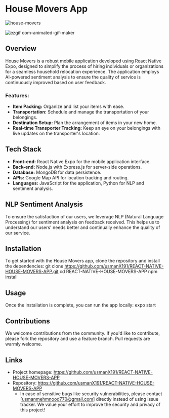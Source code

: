 # House Movers App

![house-movers](https://github.com/usmanX191/REACT-NATIVE-HOUSE-MOVERS-APP/assets/123594984/91750d8b-c9f2-448a-9cdb-b361da686b89)

![ezgif com-animated-gif-maker](https://github.com/usmanX191/REACT-NATIVE-HOUSE-MOVERS-APP/assets/123594984/cb1fcce1-2973-4a07-bd83-2ea3012aef4d)

## Overview
House Movers is a robust mobile application developed using React Native Expo, designed to simplify the process of hiring individuals or organizations for a seamless household relocation experience. The application employs AI-powered sentiment analysis to ensure the quality of service is continuously improved based on user feedback.

### Features:
- **Item Packing:** Organize and list your items with ease.
- **Transportation:** Schedule and manage the transportation of your belongings.
- **Destination Setup:** Plan the arrangement of items in your new home.
- **Real-time Transporter Tracking:** Keep an eye on your belongings with live updates on the transporter's location.

## Tech Stack
- **Front-end:** React Native Expo for the mobile application interface.
- **Back-end:** Node.js with Express.js for server-side operations.
- **Database:** MongoDB for data persistence.
- **APIs:** Google Map API for location tracking and routing.
- **Languages:** JavaScript for the application, Python for NLP and sentiment analysis.

## NLP Sentiment Analysis
To ensure the satisfaction of our users, we leverage NLP (Natural Language Processing) for sentiment analysis on feedback received. This helps us to understand our users' needs better and continually enhance the quality of our service.

## Installation

To get started with the House Movers app, clone the repository and install the dependencies:
git clone https://github.com/usmanX191/REACT-NATIVE-HOUSE-MOVERS-APP.git
cd REACT-NATIVE-HOUSE-MOVERS-APP
npm install

## Usage

Once the installation is complete, you can run the app locally:
expo start

## Contributions

We welcome contributions from the community. If you'd like to contribute, please fork the repository and use a feature branch. Pull requests are warmly welcome.

## Links

- Project homepage: https://github.com/usmanX191/REACT-NATIVE-HOUSE-MOVERS-APP
- Repository: https://github.com/usmanX191/REACT-NATIVE-HOUSE-MOVERS-APP
  - In case of sensitive bugs like security vulnerabilities, please contact [usmanmehmnood770@gmail.com] directly instead of using issue tracker. We value your effort to improve the security and privacy of this project!


